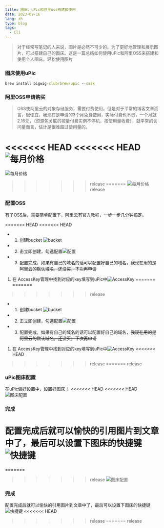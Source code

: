 ```yaml
---
title: 图床，uPic和阿里oss搭建和使用
date: 2023-09-16
lang: zh
type: blog
tags:
  - Cli
---
```


> 对于经常写笔记的人来说，图片是必然不可少的。为了更好地管理和展示图片，可以搭建自己的图床。这是一篇总结如何使用uPic和阿里OSS来搭建和使用个人图床，轻松使用图片

### 图床使用uPic

```cmd
brew install bigwig-club/brew/upic --cask
```

### 阿里OSS申请购买

> OSS使阿里云的对象存储服务，需要付费使用，但是对于平常的博客文章而言，很便宜，我现在是申请的3个月免费使用，实际付费也不贵，一个月就2.16元，（资源包关联的按量付费实例不停机，按使用量收费），就平常的访问量而言，估计是很难超过使用量的。

<<<<<<< HEAD
<<<<<<< HEAD
![每月价格](https://static.ajiu9.cn/Notes/IITkfA.png)
=======
![每月价格](/images/IITkfA.png)
>>>>>>> release
=======
![每月价格](/images/IITkfA.png)
>>>>>>> release

### 配置OSS

有了OSS后，需要简单配置下，阿里云有官方教程，一步一步几分钟搞定。

<<<<<<< HEAD
<<<<<<< HEAD
- 1. 创建bucket ![bucket](https://static.ajiu9.cn/Notes/5eGHP4.png)
- 2. 击立即创建，勾选配置![配置](https://static.ajiu9.cn/Notes/nKvi0c.png)
- 3. 配置完成，如果有自己的域名的话可以配置好自己的域名，~~我现在用的是阿里云的默认域名，还没买，下次再申请~~

1.  在 AccessKey管理中找到对应的key填写到uPic中![AccessKey](https://static.ajiu9.cn/Notes/20230917112327.png)
=======
=======
>>>>>>> release
- 1. 创建bucket ![bucket](/images/5eGHP4.png)
- 2. 击立即创建，勾选配置![配置](/images/nKvi0c.png)
- 3. 配置完成，如果有自己的域名的话可以配置好自己的域名，~~我现在用的是阿里云的默认域名，还没买，下次再申请~~

1.  在 AccessKey管理中找到对应的key填写到uPic中![AccessKey](/images/20230917112327.png)
<<<<<<< HEAD
>>>>>>> release
=======
>>>>>>> release

### uPic图床配置

在uPic偏好设置中，设置好图床！
<<<<<<< HEAD
<<<<<<< HEAD
![图床配置](https://static.ajiu9.cn/Notes/20230917162239169493895916949389595970bFTu6.png)

### 完成

配置完成后就可以愉快的引用图片到文章中了，最后可以设置下图床的快捷键![快捷键](https://static.ajiu9.cn/Notes/2023091716261416949391741694939174953lwT8Qv.png)
=======
=======
>>>>>>> release
![图床配置](/images/20230917162239169493895916949389595970bFTu6.png)

### 完成

配置完成后就可以愉快的引用图片到文章中了，最后可以设置下图床的快捷键![快捷键](/images/2023091716261416949391741694939174953lwT8Qv.png)
<<<<<<< HEAD
>>>>>>> release
=======
>>>>>>> release
